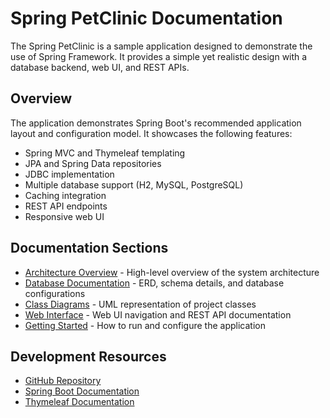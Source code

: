 # Spring PetClinic Documentation

The Spring PetClinic is a sample application designed to demonstrate the use of Spring Framework. It provides a simple yet realistic design with a database backend, web UI, and REST APIs.

## Overview

The application demonstrates Spring Boot's recommended application layout and configuration model. It showcases the following features:

- Spring MVC and Thymeleaf templating
- JPA and Spring Data repositories
- JDBC implementation
- Multiple database support (H2, MySQL, PostgreSQL)
- Caching integration
- REST API endpoints
- Responsive web UI

## Documentation Sections

- [Architecture Overview](architecture/overview.md) - High-level overview of the system architecture
- [Database Documentation](architecture/database.md) - ERD, schema details, and database configurations
- [Class Diagrams](architecture/class-diagrams.md) - UML representation of project classes
- [Web Interface](architecture/web-interface.md) - Web UI navigation and REST API documentation
- [Getting Started](getting-started.md) - How to run and configure the application

## Development Resources

- [GitHub Repository](https://github.com/spring-projects/spring-petclinic)
- [Spring Boot Documentation](https://docs.spring.io/spring-boot/docs/current/reference/html/)
- [Thymeleaf Documentation](https://www.thymeleaf.org/documentation.html)
